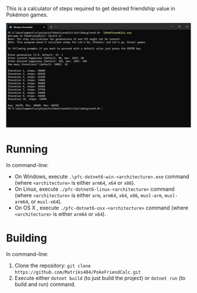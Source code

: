 This is a calculator of steps required to get desired friendship value in Pokémon games.

![Screenshot](/screenshots/1.png)

# Running

In command-line:
* On Windows, execute `.\pfc-dotnet6-win-<architecture>.exe` command (where `<architecture>` is either `arm64`, `x64` or `x86`).
* On Linux, execute `./pfc-dotnet6-linux-<architecture>` command (where `<architecture>` is either `arm`, `arm64`, `x64`, `x86`, `musl-arm`, `musl-arm64`, or `musl-x64`).
* On OS X , execute `./pfc-dotnet6-osx-<architecture>` command (where `<architecture>` is either `arm64` or `x64`).

# Building

In command-line:
1. Clone the repository: `git clone https://github.com/Matriks404/PokeFriendCalc.git`
2. Execute either `dotnet build` (to just build the project) or `dotnet run` (to build and run) command.
